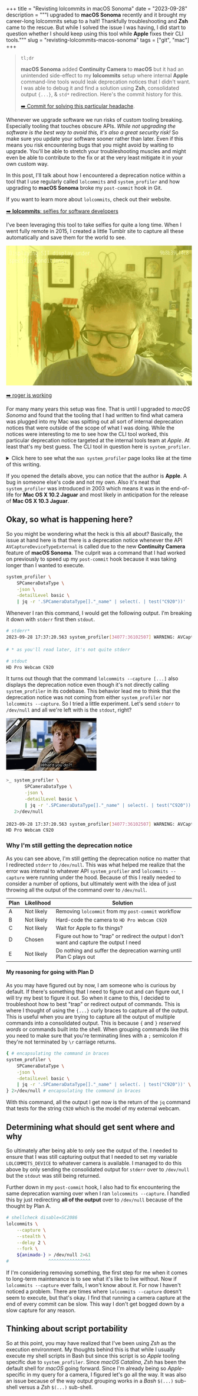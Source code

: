 +++
title = "Revisting lolcommits in macOS Sonoma"
date = "2023-09-28"
description = """I upgraded to **macOS Sonoma** recently and it brought my
career-long lolcommits setup to a halt! Thankfully troubleshooting and **Zsh**
came to the rescue. But while I solved the issue I was having, I did start to
question whether I should keep using this tool while **Apple** fixes their CLI
tools."""
slug = "revisting-lolcommits-macos-sonoma"
tags = ["git", "mac"]
+++

> `tl;dr`
>
> **macOS Sonoma** added **Continuity Camera** to **macOS** but it had an
> unintended side-effect to my **lolcommits** setup where internal **Apple**
> command-line tools would leak deprecation notices that I didn't want. I was
> able to debug it and find a solution using **Zsh**, consolidated output
> `{...}`, & `std*` redirection. Here's the commit history for this.
>
> [➡️ Commit for solving this particular headache](https://git.sr.ht/~rogeruiz/.files/commit/fbd4fadecc2b3de101829e7109ecab5f5f5ecc05).

Whenever we upgrade software we run risks of custom tooling breaking. Especially
tooling that touches obscure APIs. _While not upgrading the software is the best
way to avoid this, it's also a great security risk!_ So make sure you update your
software sooner rather than later. Even if this means you risk encountering bugs
that you might avoid by waiting to upgrade. You'll be able to stretch your
troubleshooting muscles and might even be able to contribute to the fix or at
the very least mitigate it in your own custom way.

In this post, I'll talk about how I encountered a deprecation notice within a
tool that I use regularly called `lolcommits` and `system_profiler` and how
upgrading to **macOS Sonoma** broke my `post-commit` hook in Git.

If you want to learn more about `lolcommits`, check out their website.

[➡️ **lolcommits**: selfies for software developers](https://lolcommits.github.io)

I've been leveraging this tool to take selfies for quite a long time. When I
went fully remote in 2015, I created a little Tumblr site to capture all these
automatically and save them for the world to see.

<img class="w-96 float-right ml-10" alt="An animated Gif of the author committing code." src="./images/tumblr_040a79e140cf9c7e91c9ea5fbf0c8f4d_96b3ad3a_640.gif" />

[➡️ roger is working](https://rogeruizisworking.tumblr.com)

For many many years this setup was fine. That is until I upgraded to *macOS
Sonoma* and found that the tooling that I had written to find what camera was
plugged into my Mac was spitting out all sort of internal deprecation notices
that were outside of the scope of what I was doing. While the notices were
interesting to me to see how the CLI tool worked, this particular deprecation
notice targeted at the internal tools team at *Apple*. At least that's my best
guess. The CLI tool in question here is `system_profiler`.

<details>
<summary>Click here to see what the <code>man system_profiler</code> page looks like at the time of
this writing.</summary>

``` {title = "man system_profiler"}
SYSTEM_PROFILER(8)                                  System Manager's Manual                                  SYSTEM_PROFILER(8)

NAME
     system_profiler – reports system hardware and software configuration.

SYNOPSIS
     system_profiler [-usage]
     system_profiler [-listDataTypes]
     system_profiler [-xml] dataType1 ... dataTypeN
     system_profiler [-xml] [-detailLevel level]
     system_profiler [-json] dataType1 ... dataTypeN
     system_profiler [-json] [-detailLevel level]

DESCRIPTION
     system_profiler reports on the hardware and software configuration of the system.  It can generate plain text reports or
     XML reports which can be opened with System Information.app, or JSON reports

     Progress and error messages are printed to stderr while actual report data is printed to stdout.  Redirect stderr to
     /dev/null to suppress progress and error messages.

     The following options are available:

     -xml                Generates a report in XML format.  If the XML report is redirected to a file with a ".spx" suffix that
                         file can be opened with System Information.app.

     -json               Generates a report in JSON format.

     -listDataTypes      Lists the available datatypes.

     -detailLevel level  Specifies the level of detail for the report:

                         mini          report with no personal information

                         basic         basic hardware and network information

                         full          all available information

     -timeout            Specifies the maximum time to wait in seconds for results.  If some information is not available
                         within the specified time limit then an incomplete or partial report will be generated.  The default
                         timeout is 180 seconds.  Specifying a timeout of 0 means no timeout.

     -usage              Prints usage info and examples.

EXAMPLES
     system_profiler
       Generates a text report with the standard detail level.

     system_profiler -detailLevel mini
       Generates a short report containing no personal information.

     system_profiler -listDataTypes
       Shows a list of the available data types.

     system_profiler SPSoftwareDataType SPNetworkDataType
       Generates a text report containing only software and network data.

     system_profiler -xml > MyReport.spx
       Creates a XML file which can be opened by System Profiler.app

AUTHORS
     Apple Inc.

Darwin                                                   June 30, 2003                                                   Darwin
```

</details>

If you opened the details above, you can notice that the author is **Apple**. A
bug in someone else's code and not my own. Also it's neat that `system_profiler`
was introduced in 2003 which means it was in the end-of-life for **Mac OS X 10.2
Jaguar** and most likely in anticipation for the release of **Mac OS X 10.3
Jaguar**.

## Okay, so what is happening here?

So you might be wondering what the heck is this all about? Basically, the issue
at hand here is that there is a deprecation notice whenever the API
`AVCaptureDeviceTypeExternal` is called due to the new **Continuity Camera**
feature of **macOS Sonoma**. The culprit was a command that I had worked on
previously to speed up my `post-commit` hook because it was taking longer than I
wanted to execute.

```sh {title = "Running system_profiler" verbatim = false}
system_profiler \
    SPCameraDataType \
    -json \
    -detailLevel basic \
    | jq -r '.SPCameraDataType[]."_name" | select(. | test("C920"))'
```

Whenever I ran this command, I would get the following output. I'm breaking it
down with `stderr` first then `stdout`.

```sh {title = "stderr"}
# stderr*
2023-09-28 17:37:20.563 system_profiler[34077:36102507] WARNING: AVCaptureDeviceTypeExternal is deprecated for Continuity Cameras. Please use AVCaptureDeviceTypeContinuityCamera and add NSCameraUseContinuityCameraDeviceType to your Info.plist.

# * as you'll read later, it's not quite stderr
```

```sh {title = "stdout"}
# stdout
HD Pro Webcam C920
```

It turns out though that the command `lolcommits --capture [...]` also displays
the deprecation notice even though it's not directly calling `system_profiler`
in its codebase. This behavior lead me to think that the deprecation notice was
not coming from either `system_profiler` nor `lolcommits --capture`. So I tried
a little experiment. Let's send `stderr` to `/dev/null` and all we're left with
is the `stdout`, right?

<img class="md:w-auto md:float-right md:ml-10" src="./images/whatd-you-do.gif" alt="What'd you do? meme" />

```sh {title = "Still printing to stderr" verbatim = false hl_lines=[8]}
>_ system_profiler \
       SPCameraDataType \
       -json \
       -detailLevel basic \
       | jq -r '.SPCameraDataType[]."_name" | select(. | test("C920"))' \
   2>/dev/null

2023-09-28 17:37:20.563 system_profiler[34077:36102507] WARNING: AVCaptureDeviceTypeExternal is deprecated for Continuity Cameras. Please use AVCaptureDeviceTypeContinuityCamera and add NSCameraUseContinuityCameraDeviceType to your Info.plist.
HD Pro Webcam C920
```

### Why I'm still getting the deprecation notice

As you can see above, I'm still getting the deprecation notice no matter that I
redirected `stderr` to `/dev/null`. This was what helped me realize that the
error was internal to whatever API `system_profiler` and `lolcommits --capture`
were running under the hood. Because of this I really needed to consider a
number of options, but ultimately went with the idea of just throwing all the
output of the command over to `/dev/null`.

| Plan | Likelihood | Solution                                                                                   |
| ---- | ---------- | ------------------------------------------------------------------------------------------ |
| A    | Not likely | Removing `lolcommit` from my `post-commit` workflow                                        |
| B    | Not likely | Hard-code the camera to `HD Pro Webcam C920`                                               |
| C    | Not likely | Wait for Apple to fix things?                                                              |
| D    | Chosen     | Figure out how to "trap" or redirect the output I don't want and capture the output I need |
| E    | Not likely | Do nothing and suffer the deprecation warning until Plan C plays out                       |

#### My reasoning for going with Plan D

As you may have figured out by now, I am someone who is curious by default. If
there's something that I need to figure out and can figure out, I will try my
best to figure it out. So when it came to this, I decided to troubleshoot how to
best "trap" or redirect output of commands. This is where I thought of using the
`{...}` curly braces to capture all of the output. This is useful when you are
trying to capture all the output of multiple commands into a consolidated
output. This is because `{` and `}` _reserved words_ or commands built into the
shell. When grouping commands like this you need to make sure that you're
terminating lines with a `;` semicolon if they're not terminated by `\r`
carriage returns.

```sh {title = "Running system_profiler in a different scope" verbatim = false hl_lines=[1,7]}
{ # encapsulating the command in braces
system_profiler \
    SPCameraDataType \
    -json \
    -detailLevel basic \
    | jq -r '.SPCameraDataType[]."_name" | select(. | test("C920"))' \
} 2>/dev/null # encapsulating the command in braces
```

With this command, all the output I get now is the return of the `jq` command
that tests for the string `C920` which is the model of my external webcam.

## Determining what should get sent where and why

So ultimately after being able to only see the output of the. I needed
to ensure that I was still capturing output that I needed to set my variable
`LOLCOMMITS_DEVICE` to whatever camera is available. I managed to do this above
by only sending the consolidated output for `stderr` over to `/dev/null` but the
`stdout` was still being returned.

Further down in my `post-commit` hook, I also had to fix encountering the same
deprecation warning over when I ran `lolcommits --capture`. I handled this by
just redirecting **all of the output** over to `/dev/null` because of the
thought by Plan A.

```sh {title = "Redirecting lolcommits to /dev/null" hl_lines=[7] verbatim = false }
# shellcheck disable=SC2086
lolcommits \
    --capture \
    --stealth \
    --delay 2 \
    --fork \
    ${animado-} > /dev/null 2>&1
#               ^^^^^^^^^^^^^^^^
```

If I'm considering removing something, the first step for me when it comes to
long-term maintenance is to see what it's like to live without. Now if
`lolcommits --capture` ever fails, I won't know about it. For now I haven't
noticed a problem. There are times where `lolcommits --capture` doesn't seem to
execute, but that's okay. I find that running a camera capture at the end of
every commit can be slow. This way I don't get bogged down by a slow capture for
any reason.

## Thinking about script portability

So at this point, you may have realized that I've been using *Zsh* as the
execution environment. My thoughts behind this is that while I usually execute
my shell scripts in Bash but since this script is so *Apple* tooling specific
due to `system_profiler`. Since *macOS Catalina*, *Zsh* has been the default
shell for *macOS* going forward. Since I'm already being so *Apple*-specific in
my query for a camera, I figured let's go all the way. It was also an issue
because of the way output grouping works in a *Bash* `$(...)` sub-shell versus a
*Zsh* `$(...)` sub-shell.
